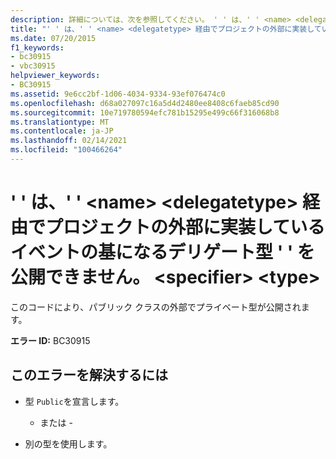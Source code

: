 ```yaml
---
description: 詳細については、次を参照してください。 ' ' は、' ' <name> <delegatetype> 経由でプロジェクトの外部に実装しているイベントの基になるデリゲート型 ' ' を公開できません。 <specifier> <type>
title: "' ' は、' ' <name> <delegatetype> 経由でプロジェクトの外部に実装しているイベントの基になるデリゲート型 ' ' を公開できません。 <specifier> <type>"
ms.date: 07/20/2015
f1_keywords:
- bc30915
- vbc30915
helpviewer_keywords:
- BC30915
ms.assetid: 9e6cc2bf-1d06-4034-9334-93ef076474c0
ms.openlocfilehash: d68a027097c16a5d4d2480ee8408c6faeb85cd90
ms.sourcegitcommit: 10e719780594efc781b15295e499c66f316068b8
ms.translationtype: MT
ms.contentlocale: ja-JP
ms.lasthandoff: 02/14/2021
ms.locfileid: "100466264"
---
```

# <a name="name-cannot-expose-the-underlying-delegate-type-delegatetype-of-the-event-it-is-implementing-outside-the-project-through-specifier-type"></a>' ' は、' ' \<name> \<delegatetype> 経由でプロジェクトの外部に実装しているイベントの基になるデリゲート型 ' ' を公開できません。 \<specifier> \<type>

このコードにより、パブリック クラスの外部でプライベート型が公開されます。  
  
 **エラー ID:** BC30915  
  
## <a name="to-correct-this-error"></a>このエラーを解決するには  
  
- 型 `Public`を宣言します。  
  
     - または -  
  
- 別の型を使用します。
